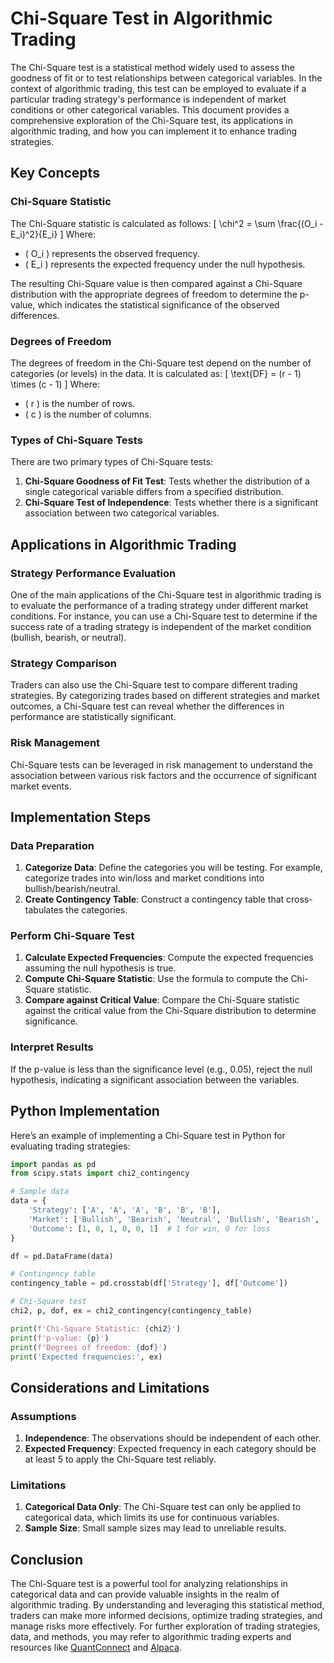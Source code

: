 # Chi-Square Test in Algorithmic Trading

The Chi-Square test is a statistical method widely used to assess the goodness of fit or to test relationships between categorical variables. In the context of algorithmic trading, this test can be employed to evaluate if a particular trading strategy's performance is independent of market conditions or other categorical variables. This document provides a comprehensive exploration of the Chi-Square test, its applications in algorithmic trading, and how you can implement it to enhance trading strategies.

## Key Concepts

### Chi-Square Statistic
The Chi-Square statistic is calculated as follows:
\[ \chi^2 = \sum \frac{(O_i - E_i)^2}{E_i} \]
Where:
- \( O_i \) represents the observed frequency.
- \( E_i \) represents the expected frequency under the null hypothesis.

The resulting Chi-Square value is then compared against a Chi-Square distribution with the appropriate degrees of freedom to determine the p-value, which indicates the statistical significance of the observed differences.

### Degrees of Freedom
The degrees of freedom in the Chi-Square test depend on the number of categories (or levels) in the data. It is calculated as:
\[ \text{DF} = (r - 1) \times (c - 1) \]
Where:
- \( r \) is the number of rows.
- \( c \) is the number of columns.

### Types of Chi-Square Tests
There are two primary types of Chi-Square tests:
1. **Chi-Square Goodness of Fit Test**: Tests whether the distribution of a single categorical variable differs from a specified distribution.
2. **Chi-Square Test of Independence**: Tests whether there is a significant association between two categorical variables.

## Applications in Algorithmic Trading

### Strategy Performance Evaluation
One of the main applications of the Chi-Square test in algorithmic trading is to evaluate the performance of a trading strategy under different market conditions. For instance, you can use a Chi-Square test to determine if the success rate of a trading strategy is independent of the market condition (bullish, bearish, or neutral). 

### Strategy Comparison
Traders can also use the Chi-Square test to compare different trading strategies. By categorizing trades based on different strategies and market outcomes, a Chi-Square test can reveal whether the differences in performance are statistically significant.

### Risk Management
Chi-Square tests can be leveraged in risk management to understand the association between various risk factors and the occurrence of significant market events.

## Implementation Steps

### Data Preparation
1. **Categorize Data**: Define the categories you will be testing. For example, categorize trades into win/loss and market conditions into bullish/bearish/neutral.
2. **Create Contingency Table**: Construct a contingency table that cross-tabulates the categories.

### Perform Chi-Square Test
1. **Calculate Expected Frequencies**: Compute the expected frequencies assuming the null hypothesis is true.
2. **Compute Chi-Square Statistic**: Use the formula to compute the Chi-Square statistic.
3. **Compare against Critical Value**: Compare the Chi-Square statistic against the critical value from the Chi-Square distribution to determine significance.

### Interpret Results
If the p-value is less than the significance level (e.g., 0.05), reject the null hypothesis, indicating a significant association between the variables.

## Python Implementation

Here’s an example of implementing a Chi-Square test in Python for evaluating trading strategies:

```python
import pandas as pd
from scipy.stats import chi2_contingency

# Sample data
data = {
    'Strategy': ['A', 'A', 'A', 'B', 'B', 'B'],
    'Market': ['Bullish', 'Bearish', 'Neutral', 'Bullish', 'Bearish', 'Neutral'],
    'Outcome': [1, 0, 1, 0, 0, 1]  # 1 for win, 0 for loss
}

df = pd.DataFrame(data)

# Contingency table
contingency_table = pd.crosstab(df['Strategy'], df['Outcome'])

# Chi-Square test
chi2, p, dof, ex = chi2_contingency(contingency_table)

print(f'Chi-Square Statistic: {chi2}')
print(f'p-value: {p}')
print(f'Degrees of freedom: {dof}')
print('Expected frequencies:', ex)
```

## Considerations and Limitations

### Assumptions
1. **Independence**: The observations should be independent of each other.
2. **Expected Frequency**: Expected frequency in each category should be at least 5 to apply the Chi-Square test reliably.

### Limitations
1. **Categorical Data Only**: The Chi-Square test can only be applied to categorical data, which limits its use for continuous variables.
2. **Sample Size**: Small sample sizes may lead to unreliable results.

## Conclusion

The Chi-Square test is a powerful tool for analyzing relationships in categorical data and can provide valuable insights in the realm of algorithmic trading. By understanding and leveraging this statistical method, traders can make more informed decisions, optimize trading strategies, and manage risks more effectively. For further exploration of trading strategies, data, and methods, you may refer to algorithmic trading experts and resources like [QuantConnect](https://www.quantconnect.com) and [Alpaca](https://alpaca.markets).

